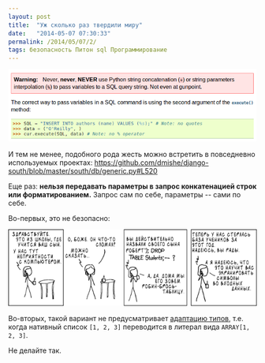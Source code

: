 ```yaml
---
layout: post
title:  "Уж сколько раз твердили миру"
date:   "2014-05-07 07:30:33"
permalink: /2014/05/07/2/
tags: безопасность Питон sql Программирование
---
```


![screenshot](/assets/static/sql.png)

И тем не менее, подобного рода жесть можно встретить в повседневно
используемых проектах:
https://github.com/dmishe/django-south/blob/master/south/db/generic.py#L520

Еще раз: **нельзя передавать параметры в запрос конкатенацией строк
или форматированием.** Запрос сам по себе, параметры -- сами по себе.

Во-первых, это не безопасно:

![screenshot](/assets/static/exploits_of_a_mom_rus.png)

Во-вторых, такой вариант не предусматривает
[адаптацию типов](http://initd.org/psycopg/docs/usage.html#adaptation-of-python-values-to-sql-types),
т.е. когда нативный список `[1, 2, 3]` переводится в литерал вида
`ARRAY[1, 2, 3]`.

Не делайте так.

